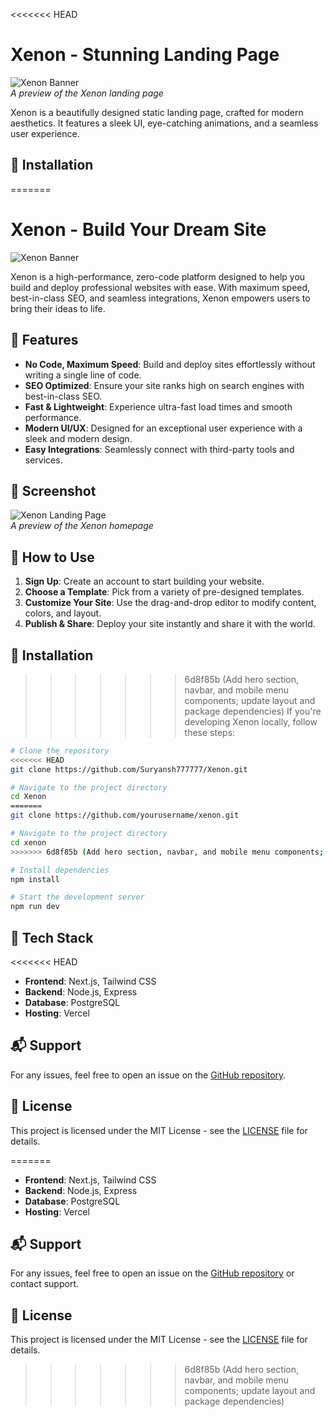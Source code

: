 <<<<<<< HEAD
# Xenon - Stunning Landing Page

![Xenon Banner](./screenshot.png)  
*A preview of the Xenon landing page*

Xenon is a beautifully designed static landing page, crafted for modern aesthetics. It features a sleek UI, eye-catching animations, and a seamless user experience.

## 🔧 Installation
=======
# Xenon - Build Your Dream Site

![Xenon Banner](./screenshot.png)

Xenon is a high-performance, zero-code platform designed to help you build and deploy professional websites with ease. With maximum speed, best-in-class SEO, and seamless integrations, Xenon empowers users to bring their ideas to life.

## 🚀 Features

- **No Code, Maximum Speed**: Build and deploy sites effortlessly without writing a single line of code.
- **SEO Optimized**: Ensure your site ranks high on search engines with best-in-class SEO.
- **Fast & Lightweight**: Experience ultra-fast load times and smooth performance.
- **Modern UI/UX**: Designed for an exceptional user experience with a sleek and modern design.
- **Easy Integrations**: Seamlessly connect with third-party tools and services.

## 📸 Screenshot

![Xenon Landing Page](./screenshot.png)  
_A preview of the Xenon homepage_

## 📖 How to Use

1. **Sign Up**: Create an account to start building your website.
2. **Choose a Template**: Pick from a variety of pre-designed templates.
3. **Customize Your Site**: Use the drag-and-drop editor to modify content, colors, and layout.
4. **Publish & Share**: Deploy your site instantly and share it with the world.

## 🔧 Installation

>>>>>>> 6d8f85b (Add hero section, navbar, and mobile menu components; update layout and package dependencies)
If you're developing Xenon locally, follow these steps:

```bash
# Clone the repository
<<<<<<< HEAD
git clone https://github.com/Suryansh777777/Xenon.git

# Navigate to the project directory
cd Xenon
=======
git clone https://github.com/yourusername/xenon.git

# Navigate to the project directory
cd xenon
>>>>>>> 6d8f85b (Add hero section, navbar, and mobile menu components; update layout and package dependencies)

# Install dependencies
npm install

# Start the development server
npm run dev
```

## 🎨 Tech Stack
<<<<<<< HEAD
- **Frontend**: Next.js, Tailwind CSS
- **Backend**: Node.js, Express
- **Database**: PostgreSQL
- **Hosting**: Vercel

## 📬 Support
For any issues, feel free to open an issue on the [GitHub repository](https://github.com/Suryansh777777/Xenon).

## 📜 License
This project is licensed under the MIT License - see the [LICENSE](LICENSE) file for details.

=======

- **Frontend**: Next.js, Tailwind CSS
- **Backend**: Node.js, Express
- **Database**: PostgreSQL
- **Hosting**: Vercel

## 📬 Support

For any issues, feel free to open an issue on the [GitHub repository](https://github.com/yourusername/xenon) or contact support.

## 📜 License

This project is licensed under the MIT License - see the [LICENSE](LICENSE) file for details.
>>>>>>> 6d8f85b (Add hero section, navbar, and mobile menu components; update layout and package dependencies)
